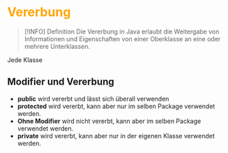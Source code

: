 # <font color = "orange">Vererbung</font>
>[!INFO] Definition
>Die Vererbung in Java erlaubt die Weitergabe von Informationen und Eigenschaften von einer Oberklasse an eine oder mehrere Unterklassen.

Jede Klasse 
## Modifier und Vererbung
- **public** wird vererbt und lässt sich überall verwenden
- **protected** wird vererbt, kann aber nur im selben Package verwendet werden.
- **Ohne Modifier** wird nicht vererbt, kann aber im selben Package verwendet werden.
- **private** wird vererbt, kann aber nur in der eigenen Klasse verwendet werden.